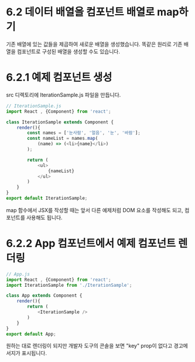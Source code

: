 # 6.2 데이터 배열을 컴포넌트 배열로 map하기

기존 배열에 있는 값들을 제곱하여 새로운 배열을 생성했습니다. 똑같은 원리로 기존 배열을 컴포넌트로 구성된 배열을 생성할 수도 있습니다.

# 6.2.1 예제 컴포넌트 생성

src 디렉토리에 IterationSample.js 파일을 만듭니다.

```js
// IterationSample.js
import React , {Component} from 'react';

class IterationSample extends Component {
    render(){
        const names = ['눈사람', '얼음', '눈', '바람'];
        const nameList = names.map(
            (name) => (<li>{name}</li>)
        );

        return (
            <ul>
                {nameList}
            </ul>
        )
    }
}
export default IterationSample;
```

map 함수에서 JSX를 작성할 때는 앞서 다른 예제처럼 DOM 요소를 작성해도 되고, 컴포넌트를 사용해도 됩니다.

# 6.2.2 App 컴포넌트에서 예제 컴포넌트 렌더링

```js
// App.js
import React , {Component} from 'react';
import IterationSample from './IterationSample';

class App extends Component {
    render(){
        return (
            <IterationSample />
        )
    }
}
export default App;
```

원하는 대로 렌더링이 되지만 개발자 도구의 콘솔을 보면 "key" prop이 없다고 경고메서지가 표시됩니다.
